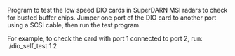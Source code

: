 Program to test the low speed DIO cards in SuperDARN MSI radars to check for busted buffer chips.
Jumper one port of the DIO card to another port using a SCSI cable, then run the test program.

For example, to check the card with port 1 connected to port 2, run:
./dio_self_test 1 2
